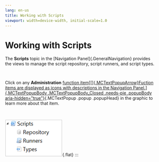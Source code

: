 ```yaml
---
lang: en-us
title: Working with Scripts
viewport: width=device-width, initial-scale=1.0
---
```


#  Working with Scripts

The **Scripts** topic in the [Navigation Panel]{.GeneralNavigation} provides the views to manage the script repository, script runners, and
script types.

 

Click on any **Administration** [function item[[]{.MCTextPopupArrow}Fuction items are displayed as icons with
descriptions in the Navigation Panel.]{.MCTextPopupBody
.MCTextPopupBody_Closed .needs-pie .popupBody
aria-hidden="true"}](javascript:void(0)){.MCTextPopup .popup .popupHead}
in the graphic to learn more about that item.

 

![Scripts Topic](../../../Resources/Images/EM/EMscriptsmenu.png "Scripts Topic"){.flat}
:::

 

